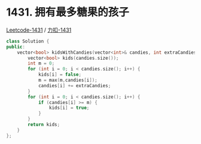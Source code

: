 # 1431. 拥有最多糖果的孩子

[Leetcode-1431](https://leetcode.com/problems/kids-with-the-greatest-number-of-candies/) / [力扣-1431](https://leetcode-cn.com/problems/kids-with-the-greatest-number-of-candies/)

```cpp
class Solution {
public:
    vector<bool> kidsWithCandies(vector<int>& candies, int extraCandies) {
        vector<bool> kids(candies.size());
        int m = 0;
        for (int i = 0; i < candies.size(); i++) {
            kids[i] = false;
            m = max(m,candies[i]);
            candies[i] += extraCandies;
        }
        for (int i = 0; i < candies.size(); i++) {
            if (candies[i] >= m) {
                kids[i] = true;
            }
        }
        return kids;
    }
};
```